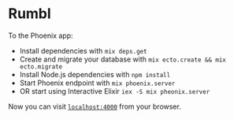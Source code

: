 # Rumbl

To the Phoenix app:

  * Install dependencies with `mix deps.get`
  * Create and migrate your database with `mix ecto.create && mix ecto.migrate`
  * Install Node.js dependencies with `npm install`
  * Start Phoenix endpoint with `mix phoenix.server`
  * OR start using Interactive Elixir `iex -S mix pheonix.server`

Now you can visit [`localhost:4000`](http://localhost:4000) from your browser.
